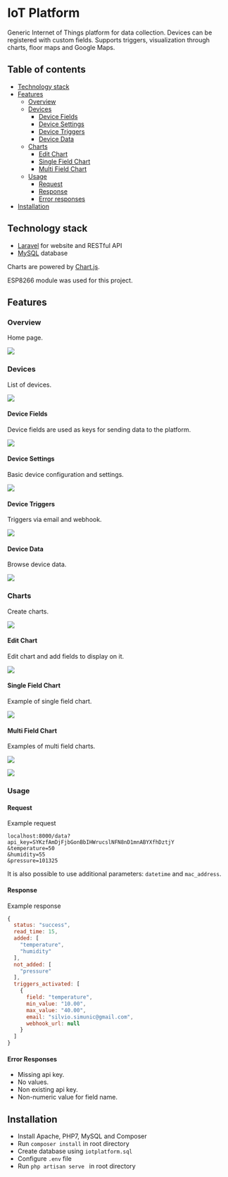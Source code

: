 # IoT Platform
Generic Internet of Things platform for data collection. Devices can be registered with custom fields. Supports triggers, visualization through charts, floor maps and Google Maps.

## Table of contents
  * [Technology stack](#technology-stack)
  * [Features](#features)
    * [Overview](#overview)
    * [Devices](#devices)
      * [Device Fields](#device-fields)
      * [Device Settings](#device-settings)
      * [Device Triggers](#device-triggers)
      * [Device Data](#device-data)
    * [Charts](#charts)
      * [Edit Chart](#edit-chart)
      * [Single Field Chart](#single-field-chart)
      * [Multi Field Chart](#multi-field-chart)
    * [Usage](#usage)
      * [Request](#request)
      * [Response](#response)
      * [Error responses](#error-responses)
  * [Installation](#installation)

## Technology stack
* [Laravel](https://laravel.com/) for website and RESTful API
* [MySQL](https://www.mysql.com/) database

Charts are powered by [Chart.js](https://www.chartjs.org/).

ESP8266 module was used for this project.

## Features
### Overview
Home page.

![](https://i.imgur.com/sloUzzm.png)

### Devices
List of devices.

![](https://i.imgur.com/42kp36Q.png)

#### Device Fields

Device fields are used as keys for sending data to the platform.

![](https://i.imgur.com/kcmkEtj.png)

#### Device Settings

Basic device configuration and settings.

![](https://i.imgur.com/ngkBfat.png)

#### Device Triggers

Triggers via email and webhook.

![](https://i.imgur.com/dUu61Xu.png)

#### Device Data

Browse device data.

![](https://i.imgur.com/W7b9UoX.png)

### Charts

Create charts.

![](https://i.imgur.com/r5H3Jc6.png)

#### Edit Chart

Edit chart and add fields to display on it.

![](https://i.imgur.com/6TU440A.png)

#### Single Field Chart

Example of single field chart.

![](https://i.imgur.com/H2v6tgu.png)

#### Multi Field Chart 

Examples of multi field charts.

![](https://i.imgur.com/mYVk2Vy.png)

![](https://i.imgur.com/DqyNdd3.png)

### Usage

#### Request

Example request

```
localhost:8000/data?api_key=SYKzfAmDjFjbGonBbIHWrucslNFN8nD1mnABYXfhDztjY
&temperature=50
&humidity=55
&pressure=101325
```

It is also possible to use additional parameters: `datetime` and `mac_address`.

#### Response

Example response

```js
{
  status: "success",
  read_time: 15,
  added: [
    "temperature",
    "humidity"
  ],
  not_added: [
    "pressure"
  ],
  triggers_activated: [
    {
      field: "temperature",
      min_value: "10.00",
      max_value: "40.00",
      email: "silvio.simunic@gmail.com",
      webhook_url: null
    }
  ]
}
```

#### Error Responses

* Missing api key.
* No values.
* Non existing api key.
* Non-numeric value for field name.

## Installation

* Install Apache, PHP7, MySQL and Composer
* Run `composer install` in root directory
* Create database using `iotplatform.sql`
* Configure `.env` file
* Run `php artisan serve ` in root directory
